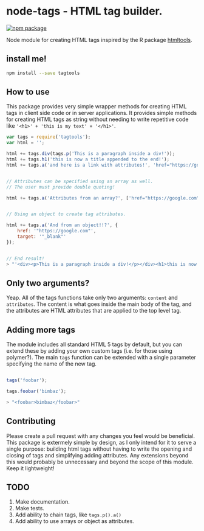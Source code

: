 # node-tags - HTML tag builder.

[![npm package](https://nodei.co/npm/tagtools.png?downloads=true&downloadRank=true&stars=true)](https://nodei.co/npm/tagtools/)

Node module for creating HTML tags inspired by the R package [htmltools](https://cran.r-project.org/web/packages/htmltools/index.html).

## install me!

```bash
npm install --save tagtools
```

## How to use

This package provides very simple wrapper methods for creating HTML tags in client side code or in server applications. It provides simple methods for creating HTML tags as string without needing to write repetitive code like `'<h1>' + 'this is my text' + '</h1>'`. 

```js
var tags = require('tagtools');
var html = '';

html += tags.div(tags.p('This is a paragraph inside a div!'));
html += tags.h1('this is now a title appended to the end!');
html += tags.a('and here is a link with attributes!', 'href="https://google.com"');


// Attributes can be specified using an array as well. 
// The user must provide double quoting!

html += tags.a('Attributes from an array?', ['href="https://google.com"', 'target="_blank"']);


// Using an object to create tag attributes. 

html += tags.a('And from an object!!?', {
    href: '"https://google.com"', 
    target: '"_blank"'
});


// End result!
> "'<div><p>This is a paragraph inside a div!</p></div><h1>this is now a title appended to the end!</h1><a href="https://google.com">and here is a link with attributes!</a><a href="https://google.com" target="_blank">Attributes from an array?</a><a href="https://google.com" target="_blank">And from an object!!?</a>'"

```

## Only two arguments?

Yeap. All of the tags functions take only two arguments: `content` and `attributes`. The content is what goes inside the main body of the tag, and the attributes are HTML attributes that are applied to the top level tag. 

## Adding more tags

The module includes all standard HTML 5 tags by default, but you can extend these by adding your own custom tags (i.e. for those using polymer?). The main `tags` function can be extended with a single parameter specifying the name of the new tag.

```js

tags('foobar');

tags.foobar('bimbaz');

> "<foobar>bimbaz</foobar>"
```

## Contributing

Please create a pull request with any changes you feel would be beneficial. This package is extermely simple by design, as I only intend for it to serve a single purpose: building html tags without having to write the opening and closing of tags and simplifying adding attributes. Any extensions beyond this would probably be unnecessary and beyond the scope of this module. Keep it lightweight!


## TODO
1. Make documentation.
2. Make tests.
3. Add ability to chain tags, like `tags.p().a()`
4. Add ability to use arrays or object as attributes.
